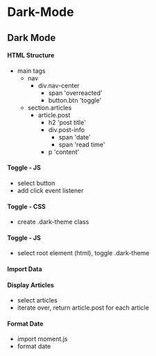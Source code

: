 # Dark-Mode
## Dark Mode

#### HTML Structure

- main tags
  - nav
    - div.nav-center
      - span 'overreacted'
      - button.btn 'toggle'
  - section.articles
    - article.post
      - h2 'post title'
      - div.post-info
        - span 'date'
        - span 'read time'
      - p 'content'

#### Toggle - JS

- select button
- add click event listener

#### Toggle - CSS

- create .dark-theme class

#### Toggle - JS

- select root element (html), toggle .dark-theme

#### Import Data

#### Display Articles

- select articles
- iterate over, return article.post for each article

#### Format Date

- import moment.js
- format date
